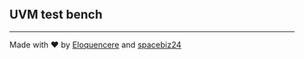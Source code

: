 ## UVM test bench
___
Made with ❤️ by [Eloquencere](https://github.com/Eloquencere) and [spacebiz24](https://github.com/spacebiz24)
